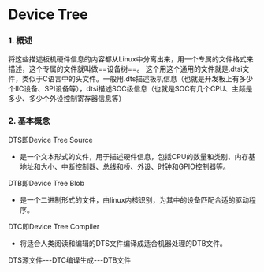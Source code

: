 # Device Tree

### 1. 概述

将这些描述板机硬件信息的内容都从Linux中分离出来，用一个专属的文件格式来描述，这个专属的文件就叫做==设备树==。 这个用这个通用的文件就是.dtsi文件，类似于C语言中的头文件。一般用.dts描述板机信息（也就是开发板上有多少个IIC设备、SPI设备等），dtsi描述SOC级信息（也就是SOC有几个CPU、主频是多少、多少个外设控制寄存器信息等）

### 2. 基本概念

DTS即Device Tree Source

- 是一个文本形式的文件，用于描述硬件信息，包括CPU的数量和类别、内存基地址和大小、中断控制器、总线和桥、外设、时钟和GPIO控制器等。

DTB即Device Tree Blob

- 是一个二进制形式的文件，由linux内核识别，为其中的设备匹配合适的驱动程序。

DTC即Device Tree Compiler

- 将适合人类阅读和编辑的DTS文件编译成适合机器处理的DTB文件。

DTS源文件---DTC编译生成---DTB文件